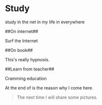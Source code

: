 # Study
study in the net in my life in everywhere

##On internet##

Surf the Internet

##On book##

This's really hypnosis.

##Learn from teacher##

Cramming education

At the end of is the reason why I come here.
>The next time I will share some pictures.
